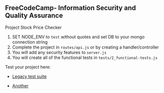 **FreeCodeCamp**- Information Security and Quality Assurance
------

Project Stock Price Checker

1) SET NODE_ENV to `test` without quotes and set DB to your mongo connection string
2) Complete the project in `routes/api.js` or by creating a handler/controller
3) You will add any security features to `server.js`
4) You will create all of the functional tests in `tests/2_functional-tests.js`

Test your project here:

* [Legacy test suite](https://legacy-fcc-test-suite.glitch.me/)

* [Another](https://pricey-hugger.glitch.me/)
